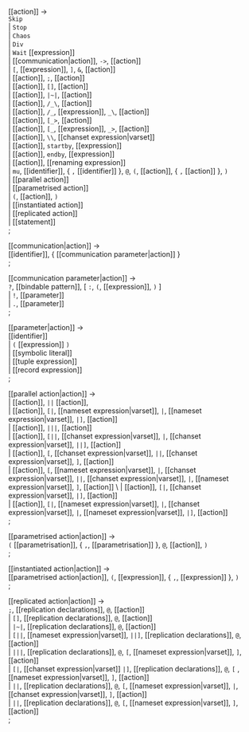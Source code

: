 
[[action]] → <br />
  `Skip` <br/>
| `Stop` <br/>
| `Chaos` <br/>
| `Div` <br/>
| `Wait` [[expression]] <br/>
| [[communication|action]], `->`, [[action]]   <br/>
| `[`, [[expression]], `]`, `&`, [[action]]   <br/>
| [[action]], `;`, [[action]]   <br/>
| [[action]], `[]`, [[action]]   <br/>
| [[action]], `|~|`, [[action]]   <br/>
| [[action]], `/_\`, [[action]]   <br/>
| [[action]], `/_`, [[expression]], `_\`, [[action]]   <br/>
| [[action]], `[_>`, [[action]]   <br/>
| [[action]], `[_`, [[expression]], `_>`, [[action]]   <br/>
| [[action]], `\\`, [[chanset expression|varset]]   <br/>
| [[action]], `startby`, [[expression]]  <br/>
| [[action]], `endby`, [[expression]]  <br/>
| [[action]], [[renaming expression]]   <br/>
| `mu`, [[identifier]], { `,` [[identifier]] }, `@`, `(`, [[action]], { `,` [[action]] }, `)`  <br/>
| [[parallel action]]  <br/>
| [[parametrised action]]  <br/>
| `(`, [[action]], `)`  <br/>
| [[instantiated action]]  <br/>
| [[replicated action]]  <br/>
| [[statement]]  <br/>
;

[[communication|action]] → <br />
  [[identifier]], { [[communication parameter|action]] } <br />
;

[[communication parameter|action]] → <br />
  `?`, [[bindable pattern]], [ `:`, `(`, [[expression]], `)` ] <br />
| `!`, [[parameter]] <br />
| `.`, [[parameter]] <br />
;

[[parameter|action]] → <br />
  [[identifier]] <br />
| `(` [[expression]] `)` <br />
| [[symbolic literal]] <br />
| [[tuple expression]] <br />
| [[record expression]] <br />
;

[[parallel action|action]] → <br />
| [[action]], `||` [[action]], <br />
| [[action]], `[|`, [[nameset expression|varset]], `|`, [[nameset expression|varset]], `|]`, [[action]] <br />
| [[action]], `|||`, [[action]] <br />
| [[action]], `[||`, [[chanset expression|varset]], `|`,  [[chanset expression|varset]], `||]`, [[action]] <br />
| [[action]], `[`, [[chanset expression|varset]], `||`, [[chanset expression|varset]], `]`, [[action]] <br />
| [[action]], `[`, [[nameset expression|varset]], `|`, [[chanset expression|varset]], `||`, [[chanset expression|varset]], `|`, [[nameset expression|varset]], `]`, [[action]] \\
| [[action]], `[|`, [[chanset expression|varset]], `|]`, [[action]] <br />
| [[action]], `[|`, [[nameset expression|varset]], `|`, [[chanset expression|varset]], `|`, [[nameset expression|varset]], `|]`, [[action]] <br />
;

[[parametrised action|action]] → <br />
  `(` [[parametrisation]], { `,`, [[parametrisation]] }, `@`, [[action]], `)` <br />
;

[[instantiated action|action]] → <br />
  [[parametrised action|action]], `(`, [[expression]], { `,`, [[expression]] }, `)` <br />
;

[[replicated action|action]] → <br />
  `;`, [[replication declarations]], `@`, [[action]] <br />
| `[]`, [[replication declarations]], `@`, [[action]] <br />
| `|~|`, [[replication declarations]], `@`, [[action]] <br />
| `[||`, [[nameset expression|varset]], `||]`, [[replication declarations]], `@`, [[action]] <br />
| `|||`, [[replication declarations]], `@`, `[`, [[nameset expression|varset]], `]`, [[action]] <br />
| `[|`, [[chanset expression|varset]] `|]`, [[replication declarations]], `@`, `[` , [[nameset expression|varset]], `]`, [[action]] <br />
| `||`, [[replication declarations]], `@`, `[`, [[nameset expression|varset]], `|`, [[chanset expression|varset]], `]`, [[action]] <br />
| `||`, [[replication declarations]], `@`, `[`, [[nameset expression|varset]], `]`, [[action]] <br />
;
